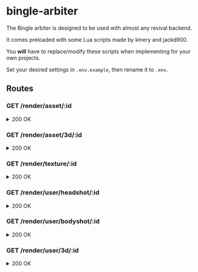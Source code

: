 # bingle-arbiter

The Bingle arbiter is designed to be used with almost any revival backend.

It comes preloaded with some Lua scripts made by kinery and jackd900.

You **will** have to replace/modify these scripts when implementing for your own projects.

Set your desired settings in `.env.example`, then rename it to `.env`.

## Routes

### GET /render/asset/:id

<details>
<summary>200 OK</summary>

```
iVBORw0KGgoAAAANSUhEUgAAAtAAAALQCAYAAAC...
```

</details>

### GET /render/asset/3d/:id

<details>
<summary>200 OK</summary>

```json
{
	"camera": {
		"position": { "x": 0, "y": 0, "z": 0 },
		"direction": { "x": 0, "y": 0, "z": 0 }
	},
	"AABB": {
		"min": { "x": 0, "y": 0, "z": 0 },
		"max": { "x": 0, "y": 0, "z": 0 }
	},
	"files": {
		"scene.obj": { "content": "..." },
		"scene.mtl": { "content": "..." },
		"Handle1Tex.png": { "content": "..." }
	}
}
```

</details>

### GET /render/texture/:id

<details>
<summary>200 OK</summary>

```
iVBORw0KGgoAAAANSUhEUgAAAtAAAALQCAYAAAC...
```

</details>

### GET /render/user/headshot/:id

<details>
<summary>200 OK</summary>

```
iVBORw0KGgoAAAANSUhEUgAAAtAAAALQCAYAAAC...
```

</details>

### GET /render/user/bodyshot/:id

<details>
<summary>200 OK</summary>

```
iVBORw0KGgoAAAANSUhEUgAAAtAAAALQCAYAAAC...
```

</details>

### GET /render/user/3d/:id

<details>
<summary>200 OK</summary>

```json
{
	"camera": {
		"position": { "x": 0, "y": 0, "z": 0 },
		"direction": { "x": 0, "y": 0, "z": 0 }
	},
	"AABB": {
		"min": { "x": 0, "y": 0, "z": 0 },
		"max": { "x": 0, "y": 0, "z": 0 }
	},
	"files": {
		"scene.obj": { "content": "..." },
		"scene.mtl": { "content": "..." },
		"Handle1Tex.png": { "content": "..." }
	}
}
```

</details>
